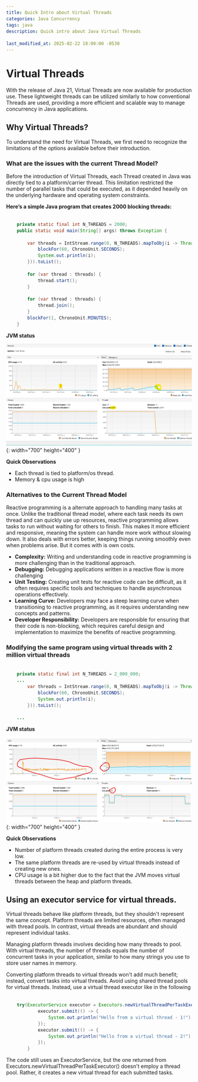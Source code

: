 ```yaml
---
title: Quick Intro about Virtual Threads
categories: Java Concurrency
tags: java
description: Quick intro about Java Virtual Threads

last_modified_at: 2025-02-22 18:00:00 -0530
---
```



# Virtual Threads

With the release of Java 21, Virtual Threads are now available for production use. These lightweight threads can be utilized similarly to how conventional Threads are used, providing a more efficient and scalable way to manage concurrency in Java applications.

## Why Virtual Threads?

To understand the need for Virtual Threads, we first need to recognize the limitations of the options available before their introduction.

### What are the issues with the current Thread Model?

Before the introduction of Virtual Threads, each Thread created in Java was directly tied to a platform/carrier thread. This limitation restricted the number of parallel tasks that could be executed, as it depended heavily on the underlying hardware and operating system constraints.


**Here’s a simple Java program that creates 2000 blocking threads:**
```java

	private static final int N_THREADS = 2000;
	public static void main(String[] args) throws Exception {

		var threads = IntStream.range(0, N_THREADS).mapToObj(i -> Thread.ofPlatform().unstarted(() -> {
			blockFor(60, ChronoUnit.SECONDS);
			System.out.println(i);
		})).toList();

		for (var thread : threads) {
			thread.start();
		}

		for (var thread : threads) {
			thread.join();
		}
		blockFor(1, ChronoUnit.MINUTES);
	}


```

**JVM status**

![VM Stats](/assets/img/vt/pt-img1.png){: width="700" height="400" }

**Quick Observations**

- Each thread is tied to platform/os thread.
- Memory & cpu usage is high 

### Alternatives to the Current Thread Model

Reactive programming is a alternate approach to handling many tasks at once. Unlike the traditional thread model, where each task needs its own thread and can quickly use up resources, reactive programming allows tasks to run without waiting for others to finish. This makes it more efficient and responsive, meaning the system can handle more work without slowing down. It also deals with errors better, keeping things running smoothly even when problems arise. But it comes with is own costs.

- **Complexity:** Writing and understanding code in reactive programming is more challenging than in the traditional approach.
- **Debugging:** Debugging applications written in a reactive flow is more challenging
- **Unit Testing:** Creating unit tests for reactive code can be difficult, as it often requires specific tools and techniques to handle asynchronous operations effectively.
- **Learning Curve:** Developers may face a steep learning curve when transitioning to reactive programming, as it requires understanding new concepts and patterns.
- **Developer Responsibility:** Developers are responsible for ensuring that their code is non-blocking, which requires careful design and implementation to maximize the benefits of reactive programming.


### Modifying the same program using virtual threads with 2 million virtual threads

```java

	private static final int N_THREADS = 2_000_000;
    ...
		var threads = IntStream.range(0, N_THREADS).mapToObj(i -> Thread.ofVirtual().unstarted(() -> {
			blockFor(60, ChronoUnit.SECONDS);
			System.out.println(i);
		})).toList();

    ...
```

**JVM status**

![VM Stats](/assets/img/vt/vt-img1.png){: width="700" height="400" }



**Quick Observations**

- Number of platform threads created during the entire process is very low.
- The same platform threads are re-used by virtual threads instead of creating new ones.
- CPU usage is a bit higher due to the fact that the JVM moves virtual threads between the heap and platform threads.

## Using an executor service for virtual threads.

Virtual threads behave like platform threads, but they shouldn't represent the same concept. Platform threads are limited resources, often managed with thread pools. In contrast, virtual threads are abundant and should represent individual tasks.

Managing platform threads involves deciding how many threads to pool. With virtual threads, the number of threads equals the number of concurrent tasks in your application, similar to how many strings you use to store user names in memory.

Converting platform threads to virtual threads won't add much benefit; instead, convert tasks into virtual threads. Avoid using shared thread pools for virtual threads. Instead, use a virtual thread executor like in the following 

```java

    try(ExecutorService executor = Executors.newVirtualThreadPerTaskExecutor()){
			executor.submit(() -> {
				System.out.println("Hello from a virtual thread - 1!");
			});
			executor.submit(() -> {
				System.out.println("Hello from a virtual thread - 2!");
			});
		}

```
The code still uses an ExecutorService, but the one returned from Executors.newVirtualThreadPerTaskExecutor() doesn't employ a thread pool. Rather, it creates a new virtual thread for each submitted tasks.

